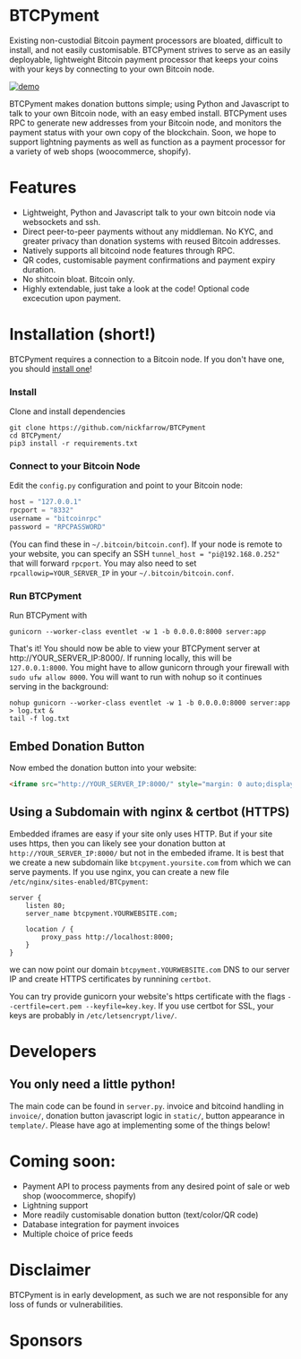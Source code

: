 # BTCPyment
Existing non-custodial Bitcoin payment processors are bloated, difficult to install, and not easily customisable. BTCPyment strives to serve as an easily deployable, lightweight Bitcoin payment processor that keeps your coins with your keys by connecting to your own Bitcoin node.

[![demo](https://nickfarrow.com/assets/btcpyment.png)](https://node.nickfarrow.com/)

BTCPyment makes donation buttons simple; using Python and Javascript to talk to your own Bitcoin node, with an easy embed install. BTCPyment uses RPC to generate new addresses from your Bitcoin node, and monitors the payment status with your own copy of the blockchain. Soon, we hope to support lightning payments as well as function as a payment processor for a variety of web shops (woocommerce, shopify).

# Features
* Lightweight, Python and Javascript talk to your own bitcoin node via websockets and ssh.
* Direct peer-to-peer payments without any middleman. No KYC, and greater privacy than donation systems with reused Bitcoin addresses.
* Natively supports all bitcoind node features through RPC.
* QR codes, customisable payment confirmations and payment expiry duration.
* No shitcoin bloat. Bitcoin only.
* Highly extendable, just take a look at the code! Optional code excecution upon payment.

# Installation (short!)
BTCPyment requires a connection to a Bitcoin node. If you don't have one, you should [install one](https://bitcoincore.org/en/download/)!
### Install
Clone and install dependencies
```
git clone https://github.com/nickfarrow/BTCPyment
cd BTCPyment/
pip3 install -r requirements.txt
```
### Connect to your Bitcoin Node
Edit the `config.py` configuration and point to your Bitcoin node:
```python
host = "127.0.0.1"
rpcport = "8332"
username = "bitcoinrpc"
password = "RPCPASSWORD"
```
(You can find these in `~/.bitcoin/bitcoin.conf`). If your node is remote to your website, you can specify an SSH `tunnel_host = "pi@192.168.0.252"` that will forward `rpcport`. You may also need to set `rpcallowip=YOUR_SERVER_IP` in your `~/.bitcoin/bitcoin.conf`.

### Run BTCPyment
Run BTCPyment with
```
gunicorn --worker-class eventlet -w 1 -b 0.0.0.0:8000 server:app
```
That's it! You should now be able to view your BTCPyment server at http://YOUR_SERVER_IP:8000/. If running locally, this will be `127.0.0.1:8000`. You might have to allow gunicorn through your firewall with `sudo ufw allow 8000`. You will want to run with nohup so it continues serving in the background:
```
nohup gunicorn --worker-class eventlet -w 1 -b 0.0.0.0:8000 server:app > log.txt &
tail -f log.txt
```

## Embed Donation Button
Now embed the donation button into your website:
```html
<iframe src="http://YOUR_SERVER_IP:8000/" style="margin: 0 auto;display:block;height:300px;border:none;overflow:hidden;" scrolling="no"></iframe>
```

## Using a Subdomain with nginx & certbot (HTTPS)
Embedded iframes are easy if your site only uses HTTP. But if your site uses https, then you can likely see your donation button at `http://YOUR_SERVER_IP:8000/` but not in the embeded iframe. It is best that we create a new subdomain like `btcpyment.yoursite.com` from which we can serve payments. If you use nginx, you can create a new file `/etc/nginx/sites-enabled/BTCpyment`:
```
server {
    listen 80;
    server_name btcpyment.YOURWEBSITE.com;

    location / {
        proxy_pass http://localhost:8000;
    }
}
```
we can now point our domain `btcpyment.YOURWEBSITE.com` DNS to our server IP and create HTTPS certificates by runnining `certbot`.

You can try provide gunicorn your website's https certificate with the flags `--certfile=cert.pem --keyfile=key.key`. If you use certbot for SSL, your keys are probably in `/etc/letsencrypt/live/`.

# Developers
## You only need a little python!
The main code can be found in `server.py`. invoice and bitcoind handling in `invoice/`, donation button javascript logic in `static/`, button appearance in `template/`. Please have ago at implementing some of the things below!

# Coming soon:
* Payment API to process payments from any desired point of sale or web shop (woocommerce, shopify)
* Lightning support
* More readily customisable donation button (text/color/QR code)
* Database integration for payment invoices
* Multiple choice of price feeds

# Disclaimer
BTCPyment is in early development, as such we are not responsible for any loss of funds or vulnerabilities.

# Sponsors

